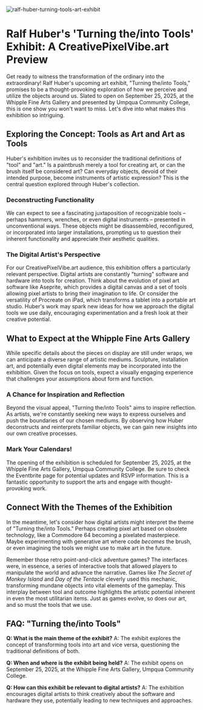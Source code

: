![ralf-huber-turning-tools-art-exhibit](https://images.pexels.com/photos/5507873/pexels-photo-5507873.jpeg?auto=compress&cs=tinysrgb&fit=crop&h=627&w=1200)

# Ralf Huber's 'Turning the/into Tools' Exhibit: A CreativePixelVibe.art Preview

Get ready to witness the transformation of the ordinary into the extraordinary! Ralf Huber's upcoming art exhibit, "Turning the/into Tools," promises to be a thought-provoking exploration of how we perceive and utilize the objects around us. Slated to open on September 25, 2025, at the Whipple Fine Arts Gallery and presented by Umpqua Community College, this is one show you won't want to miss. Let's dive into what makes this exhibition so intriguing.

## Exploring the Concept: Tools as Art and Art as Tools

Huber's exhibition invites us to reconsider the traditional definitions of "tool" and "art." Is a paintbrush merely a tool for creating art, or can the brush itself be considered art? Can everyday objects, devoid of their intended purpose, become instruments of artistic expression? This is the central question explored through Huber's collection.

### Deconstructing Functionality

We can expect to see a fascinating juxtaposition of recognizable tools – perhaps hammers, wrenches, or even digital instruments – presented in unconventional ways. These objects might be disassembled, reconfigured, or incorporated into larger installations, prompting us to question their inherent functionality and appreciate their aesthetic qualities.

### The Digital Artist's Perspective

For our CreativePixelVibe.art audience, this exhibition offers a particularly relevant perspective. Digital artists are constantly "turning" software and hardware into tools for creation. Think about the evolution of pixel art software like Aseprite, which provides a digital canvas and a set of tools allowing pixel artists to bring their imagination to life. Or consider the versatility of Procreate on iPad, which transforms a tablet into a portable art studio.  Huber's work may spark new ideas for how we approach the digital tools we use daily, encouraging experimentation and a fresh look at their creative potential.

## What to Expect at the Whipple Fine Arts Gallery

While specific details about the pieces on display are still under wraps, we can anticipate a diverse range of artistic mediums. Sculpture, installation art, and potentially even digital elements may be incorporated into the exhibition. Given the focus on tools, expect a visually engaging experience that challenges your assumptions about form and function.

### A Chance for Inspiration and Reflection

Beyond the visual appeal, "Turning the/into Tools" aims to inspire reflection. As artists, we're constantly seeking new ways to express ourselves and push the boundaries of our chosen mediums. By observing how Huber deconstructs and reinterprets familiar objects, we can gain new insights into our own creative processes.

### Mark Your Calendars!

The opening of the exhibition is scheduled for September 25, 2025, at the Whipple Fine Arts Gallery, Umpqua Community College. Be sure to check the Eventbrite page for potential updates and RSVP information. This is a fantastic opportunity to support the arts and engage with thought-provoking work.

## Connect With the Themes of the Exhibition

In the meantime, let's consider how digital artists might interpret the theme of "Turning the/into Tools."  Perhaps creating pixel art based on obsolete technology, like a Commodore 64 becoming a pixelated masterpiece. Maybe experimenting with generative art where code *becomes* the brush, or even imagining the tools we might use to make art in the future.

Remember those retro point-and-click adventure games? The interfaces were, in essence, a series of interactive tools that allowed players to manipulate the world and advance the narrative. Games like *The Secret of Monkey Island* and *Day of the Tentacle* cleverly used this mechanic, transforming mundane objects into vital elements of the gameplay.  This interplay between tool and outcome highlights the artistic potential inherent in even the most utilitarian items. Just as games evolve, so does our art, and so must the tools that we use.

## FAQ: "Turning the/into Tools"

**Q: What is the main theme of the exhibit?**
A: The exhibit explores the concept of transforming tools into art and vice versa, questioning the traditional definitions of both.

**Q: When and where is the exhibit being held?**
A: The exhibit opens on September 25, 2025, at the Whipple Fine Arts Gallery, Umpqua Community College.

**Q: How can this exhibit be relevant to digital artists?**
A: The exhibition encourages digital artists to think creatively about the software and hardware they use, potentially leading to new techniques and approaches.
